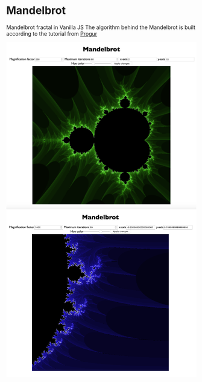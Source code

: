 # Mandelbrot

Mandelbrot fractal in Vanilla JS
The algorithm behind the Mandelbrot is built according to the tutorial from [Progur](https://progur.com/2017/02/create-mandelbrot-fractal-javascript.html)

![Mandelbrot fractal](mandelbrot.png)
![Mandelbrot fractal zoomed](mandelbrot_zoomed.png)
